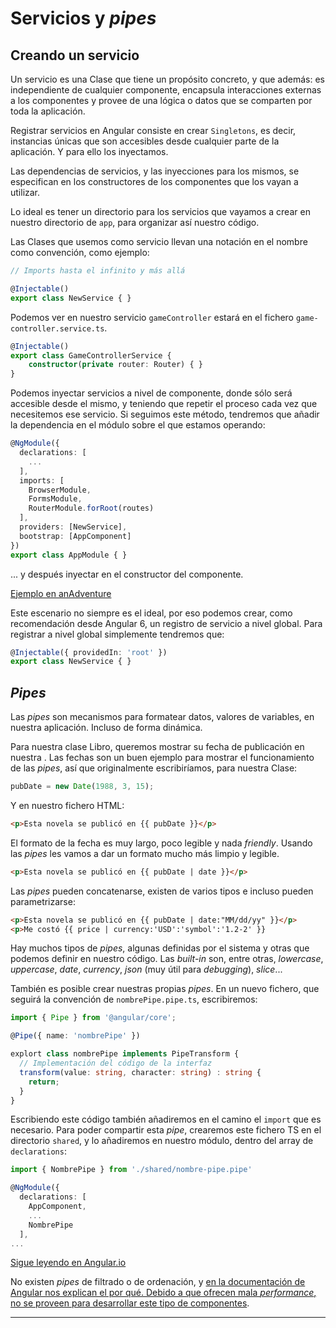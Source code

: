 # Servicios y _pipes_

## Creando un servicio

Un servicio es una Clase que tiene un propósito concreto, y que además: es independiente de cualquier componente, encapsula interacciones externas a los componentes y provee de una lógica o datos que se comparten por toda la aplicación.

Registrar servicios en Angular consiste en crear `Singletons`, es decir, instancias únicas que son accesibles desde cualquier parte de la aplicación. Y para ello los inyectamos.

Las dependencias de servicios, y las inyecciones para los mismos, se especifican en los constructores de los componentes que los vayan a utilizar.

Lo ideal es tener un directorio para los servicios que vayamos a crear en nuestro directorio de `app`, para organizar así nuestro código.

Las Clases que usemos como servicio llevan una notación en el nombre como convención, como ejemplo:

```ts
// Imports hasta el infinito y más allá

@Injectable()
export class NewService { }
```

Podemos ver en nuestro servicio `gameController` estará en el fichero `game-controller.service.ts`.

```ts
@Injectable()
export class GameControllerService {
    constructor(private router: Router) { }
}
```

Podemos inyectar servicios a nivel de componente, donde sólo será accesible desde el mismo, y teniendo que repetir el proceso cada vez que necesitemos ese servicio. Si seguimos este método, tendremos que añadir la dependencia en el módulo sobre el que estamos operando:

```ts
@NgModule({
  declarations: [
    ...
  ],
  imports: [
    BrowserModule,
    FormsModule,
    RouterModule.forRoot(routes)
  ],
  providers: [NewService],
  bootstrap: [AppComponent]
})
export class AppModule { }
```

... y después inyectar en el constructor del componente.

[Ejemplo en anAdventure](https://github.com/Beelzenef/anAdventure/commit/2d28271ea549b429c6ff2df3b38cab42b5f1e03b)

Este escenario no siempre es el ideal, por eso podemos crear, como recomendación desde Angular 6, un registro de servicio a nivel global. Para registrar a nivel global simplemente tendremos que:

```ts
@Injectable({ providedIn: 'root' })
export class NewService { }
```

## _Pipes_

Las _pipes_ son mecanismos para formatear datos, valores de variables, en nuestra aplicación. Incluso de forma dinámica.

Para nuestra clase Libro, queremos mostrar su fecha de publicación en nuestra . Las fechas son un buen ejemplo para mostrar el funcionamiento de las _pipes_, así que originalmente escribiríamos, para nuestra Clase:

```ts
pubDate = new Date(1988, 3, 15);
```

Y en nuestro fichero HTML:

```html
<p>Esta novela se publicó en {{ pubDate }}</p>
```

El formato de la fecha es muy largo, poco legible y nada _friendly_. Usando las _pipes_ les vamos a dar un formato mucho más limpio y legible.

```html
<p>Esta novela se publicó en {{ pubDate | date }}</p>
```

Las _pipes_ pueden concatenarse, existen de varios tipos e incluso pueden parametrizarse:

```html
<p>Esta novela se publicó en {{ pubDate | date:"MM/dd/yy" }}</p>
<p>Me costó {{ price | currency:'USD':'symbol':'1.2-2' }}
```

Hay muchos tipos de _pipes_, algunas definidas por el sistema y otras que podemos definir en nuestro código. Las _built-in_ son, entre otras, _lowercase_, _uppercase_, _date_, _currency_, _json_ (muy útil para _debugging_), _slice_...

También es posible crear nuestras propias _pipes_. En un nuevo fichero, que seguirá la convención de `nombrePipe.pipe.ts`, escribiremos:

```ts
import { Pipe } from '@angular/core';

@Pipe({ name: 'nombrePipe' })

explort class nombrePipe implements PipeTransform {
  // Implementación del código de la interfaz
  transform(value: string, character: string) : string {
    return;
  }
}
```

Escribiendo este código también añadiremos en el camino el `import` que es necesario. Para poder compartir esta _pipe_, crearemos este fichero TS en el directorio `shared`, y lo añadiremos en nuestro módulo, dentro del array de `declarations`:

```ts
import { NombrePipe } from './shared/nombre-pipe.pipe'

@NgModule({
  declarations: [
    AppComponent,
    ...
    NombrePipe
  ],
...
```

[Sigue leyendo en Angular.io](https://angular.io/guide/pipes)

No existen _pipes_ de filtrado o de ordenación, y [en la documentación de Angular nos explican el por qué. Debido a que ofrecen mala _performance_, no se proveen para desarrollar este tipo de componentes](https://angular.io/guide/pipes#appendix-no-filterpipe-or-orderbypipe).

---